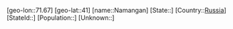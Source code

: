 ﻿---
location: [41,71.67]
type: City
tags:
- geo/City


SpocWebEntityId: 32725
isDeleted: false
confidential: public

---
[geo-lon::71.67]
[geo-lat::41]
[name::Namangan]
[State::]
[Country::[Russia](geo/Continent/Europe/Russia.md)]
[StateId::]
[Population::]
[Unknown::]

